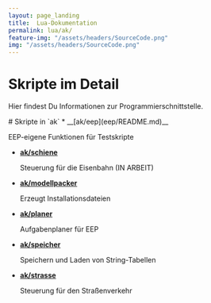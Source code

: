 ```yaml
---
layout: page_landing
title:  Lua-Dokumentation
permalink: lua/ak/
feature-img: "/assets/headers/SourceCode.png"
img: "/assets/headers/SourceCode.png"
---
```

<div class="row">
  <div class="col-md-6">
    <div class="jumbotron jumbotron-fluid">
      <h1 class="display-4">Skripte im Detail</h1>
      <p class="lead">
        Hier findest Du Informationen zur Programmierschnittstelle.
      </p>
    </div>
  </div>
</div>
# Skripte in `ak`
* __[ak/eep](eep/README.md)__

  EEP-eigene Funktionen für Testskripte

* __[ak/schiene](schiene/README.md)__

  Steuerung für die Eisenbahn (IN ARBEIT)

* __[ak/modellpacker](modellpacker/README.md)__

  Erzeugt Installationsdateien

* __[ak/planer](planer/README.md)__

  Aufgabenplaner für EEP

* __[ak/speicher](speicher/README.md)__

  Speichern und Laden von String-Tabellen

* __[ak/strasse](strasse/README.md)__

  Steuerung für den Straßenverkehr
